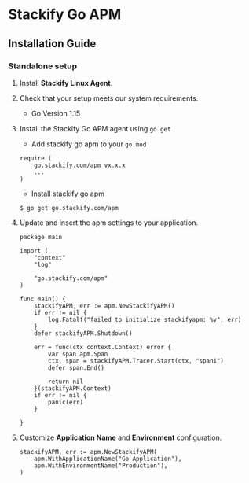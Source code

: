 # Stackify Go APM

## Installation Guide

### Standalone setup

1. Install **Stackify Linux Agent**.

2. Check that your setup meets our system requirements.
    - Go Version 1.15

3. Install the Stackify Go APM agent using `go get`
    - Add stackify go apm to your `go.mod`

    ```
    require (
        go.stackify.com/apm vx.x.x
        ...
    )
    ```

    - Install stackify go apm

    ```
    $ go get go.stackify.com/apm
    ```

4. Update and insert the apm settings to your application.
    ```
    package main

    import (
        "context"
        "log"

        "go.stackify.com/apm"
    )

    func main() {
        stackifyAPM, err := apm.NewStackifyAPM()
        if err != nil {
            log.Fatalf("failed to initialize stackifyapm: %v", err)
        }
        defer stackifyAPM.Shutdown()

        err = func(ctx context.Context) error {
            var span apm.Span
            ctx, span = stackifyAPM.Tracer.Start(ctx, "span1")
            defer span.End()

            return nil
        }(stackifyAPM.Context)
        if err != nil {
            panic(err)
        }

    }
    ```

5. Customize **Application Name** and **Environment** configuration.
    ```
    stackifyAPM, err := apm.NewStackifyAPM(
        apm.WithApplicationName("Go Application"),
        apm.WithEnvironmentName("Production"),
    )
    ```
